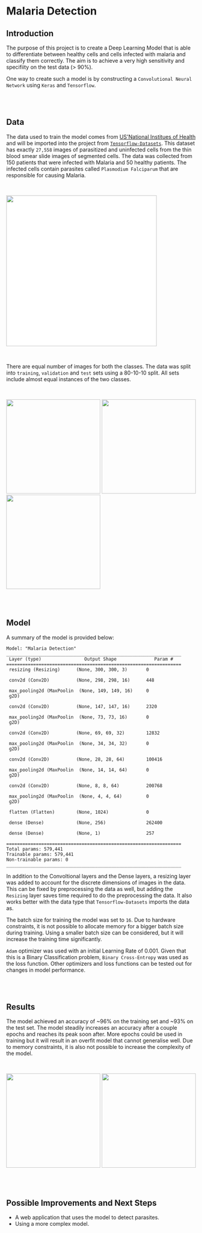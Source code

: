 # Malaria Detection

## Introduction

The purpose of this project is to create a Deep Learning Model that is able to differentiate between healthy cells and cells infected with malaria and classify them correctly. The aim is to achieve a very high sensitivity and specifiity on the test data (> 90%). 

One way to create such a model is by constructing a `Convolutional Neural Network` using `Keras` and `Tensorflow`.

<br/>
<br/>

## Data

The data used to train the model comes from [US'National Institues of Health](https://ceb.nlm.nih.gov/repositories/malaria-datasets/) and will be imported into the project from [`Tensorflow-Datasets`](https://www.tensorflow.org/datasets/catalog/malaria). This dataset has exactly `27,558` images of parasitized and uninfected cells from the thin blood smear slide images of segmented cells. The data was collected from 150 patients that were infected with Malaria and 50 healthy patients. The infected cells contain parasites called `Plasmodium Falciparum` that are responsible for causing Malaria.

<br/>

[<img src=images/example.png height=400 style="background-color:white;">](images/example.png)

<br/>

There are equal number of images for both the classes. The data was split into `training`, `validation` and `test` sets using a 80-10-10 split. All sets include almost equal instances of the two classes. 

<br/>

[<img src=images/training_counts_histogram.jpg height=250>](images/training_counts_histogram.jpg)
[<img src=images/validation_counts_histogram.jpg height=250>](images/validation_counts_histogram.jpg)
[<img src=images/test_counts_histogram.jpg height=250>](images/test_counts_histogram.jpg)

<br/>
<br/>


## Model

A summary of the model is provided below:

```
Model: "Malaria Detection"
_________________________________________________________________
 Layer (type)                Output Shape              Param #   
=================================================================
 resizing (Resizing)      (None, 300, 300, 3)       0         
                                                                 
 conv2d (Conv2D)          (None, 298, 298, 16)      448       
                                                                 
 max_pooling2d (MaxPoolin  (None, 149, 149, 16)     0         
 g2D)                                                            
                                                                 
 conv2d (Conv2D)          (None, 147, 147, 16)      2320      
                                                                 
 max_pooling2d (MaxPoolin  (None, 73, 73, 16)       0         
 g2D)                                                            
                                                                 
 conv2d (Conv2D)          (None, 69, 69, 32)        12832     
                                                                 
 max_pooling2d (MaxPoolin  (None, 34, 34, 32)       0         
 g2D)                                                            
                                                                 
 conv2d (Conv2D)          (None, 28, 28, 64)        100416    
                                                                 
 max_pooling2d (MaxPoolin  (None, 14, 14, 64)       0         
 g2D)                                                            
                                                                 
 conv2d (Conv2D)          (None, 8, 8, 64)          200768    
                                                                 
 max_pooling2d (MaxPoolin  (None, 4, 4, 64)         0         
 g2D)                                                            
                                                                 
 flatten (Flatten)        (None, 1024)              0         
                                                                 
 dense (Dense)            (None, 256)               262400    
                                                                 
 dense (Dense)            (None, 1)                 257       
                                                                 
=================================================================
Total params: 579,441
Trainable params: 579,441
Non-trainable params: 0
_________________________________________________________________
```

In addition to the Convoltional layers and the Dense layers, a resizing layer was added to account for the discrete dimensions of images in the data. This can be fixed by preprocessing the data as well, but adding the `Resizing` layer saves time required to do the preprocessing the data. It also works better with the data type that `Tensorflow-Datasets` imports the data as.

The batch size for training the model was set to `16`. Due to hardware constraints, it is not possible to allocate memory for a bigger batch size during training. Using a smaller batch size can be considered, but it will increase the training time significantly.

`Adam` optimizer was used with an initial Learning Rate of 0.001. Given that this is a Binary Classification problem, `Binary Cross-Entropy` was used as the loss function. Other optimizers and loss functions can be tested out for changes in model performance.

<br/>
<br/>


## Results

The model achieved an accuracy of ~96% on the training set and ~93% on the test set. The model steadily increases an accuracy after a couple epochs and reaches its peak soon after. More epochs could be used in training but it will result in an overfit model that cannot generalise well. Due to memory constraints, it is also not possible to increase the complexity of the model.

<br/>

[<img src=images/accuracy.jpg height=250>](images/accuracy.jpg)
[<img src=images/loss.jpg height=250>](images/loss.jpg)

<br/>
<br/>

## Possible Improvements and Next Steps

- A web application that uses the model to detect parasites.
- Using a more complex model.
